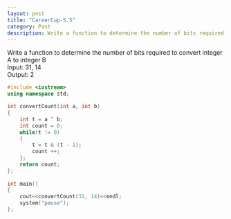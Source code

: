 ```yaml
---
layout: post
title: "CareerCup-5.5"
category: Past
description: Write a function to determine the number of bits required to convert integer A to integer B.
---
```

Write a function to determine the number of bits required to convert integer A to integer B  
Input: 31, 14  
Output: 2

```cpp
#include <iostream>
using namespace std;

int convertCount(int a, int b)
{
    int t = a ^ b;
    int count = 0;
    while(t != 0)
    {
        t = t & (t - 1);
        count ++;
    };
    return count;
};
	
int main()
{
    cout<<convertCount(31, 14)<<endl;
    system("pause"); 
};
```
